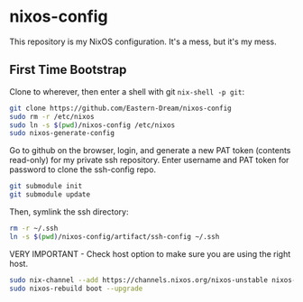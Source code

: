 # nixos-config
This repository is my NixOS configuration. It's a mess, but it's my mess.

## First Time Bootstrap
Clone to wherever, then enter a shell with git `nix-shell -p git`:

```sh
git clone https://github.com/Eastern-Dream/nixos-config
sudo rm -r /etc/nixos
sudo ln -s $(pwd)/nixos-config /etc/nixos
sudo nixos-generate-config
```
Go to github on the browser, login, and generate a new PAT token (contents read-only) for my private ssh repository. Enter username and PAT token for password to clone the ssh-config repo.
```sh
git submodule init
git submodule update
```
Then, symlink the ssh directory:
```sh
rm -r ~/.ssh
ln -s $(pwd)/nixos-config/artifact/ssh-config ~/.ssh
```

VERY IMPORTANT - Check host option to make sure you are using the right host.
```sh
sudo nix-channel --add https://channels.nixos.org/nixos-unstable nixos-unstable
sudo nixos-rebuild boot --upgrade
```
